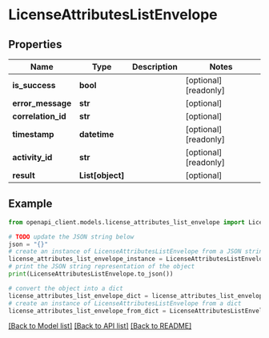 # LicenseAttributesListEnvelope


## Properties

Name | Type | Description | Notes
------------ | ------------- | ------------- | -------------
**is_success** | **bool** |  | [optional] [readonly] 
**error_message** | **str** |  | [optional] 
**correlation_id** | **str** |  | [optional] 
**timestamp** | **datetime** |  | [optional] [readonly] 
**activity_id** | **str** |  | [optional] [readonly] 
**result** | **List[object]** |  | [optional] 

## Example

```python
from openapi_client.models.license_attributes_list_envelope import LicenseAttributesListEnvelope

# TODO update the JSON string below
json = "{}"
# create an instance of LicenseAttributesListEnvelope from a JSON string
license_attributes_list_envelope_instance = LicenseAttributesListEnvelope.from_json(json)
# print the JSON string representation of the object
print(LicenseAttributesListEnvelope.to_json())

# convert the object into a dict
license_attributes_list_envelope_dict = license_attributes_list_envelope_instance.to_dict()
# create an instance of LicenseAttributesListEnvelope from a dict
license_attributes_list_envelope_from_dict = LicenseAttributesListEnvelope.from_dict(license_attributes_list_envelope_dict)
```
[[Back to Model list]](../README.md#documentation-for-models) [[Back to API list]](../README.md#documentation-for-api-endpoints) [[Back to README]](../README.md)


